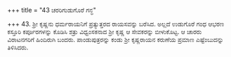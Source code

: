 +++
title = "43 ಚರರಿಗುಡುಗೊರೆ ಗನ್ಧ"

+++
43. ಶ್ರೀ ಕೃಷ್ಣನು ಧರ್ಮರಾಯನಿಗೆ ಪ್ರತ್ಯುತ್ತರದ ರಾಯಸವನ್ನು ಬರೆಸಿದ. ಅಲ್ಲದೆ ಉಡುಗೊರೆ ಗಂಧ ಆಭರಣ ಕಸ್ತೂರಿ ಕರ್ಪೂರಗಳನ್ನು ಕೊಡಿಸಿ ಶತ್ರು ವಿಧ್ವಂಸಕನಾದ ಶ್ರೀ ಕೃಷ್ಣ ಆ ಸೇವಕರನ್ನು ಬೀಳುಕೊಟ್ಟ. ಆ ಚಾರರು ವಿರಾಟನಗರಿಗೆ ಹಿಂದಿರುಗಿ ಬಂದರು. ಪಾಂಡುಪುತ್ರರನ್ನು ಕಂಡು ಶ್ರೀ ಕೃಷ್ಣರಾಯನ ಕರುಣೆಯ ಪ್ರಮಾಣ ಎಷ್ಟೆಂಬುದನ್ನು ತಿಳಿಸಿದರು.